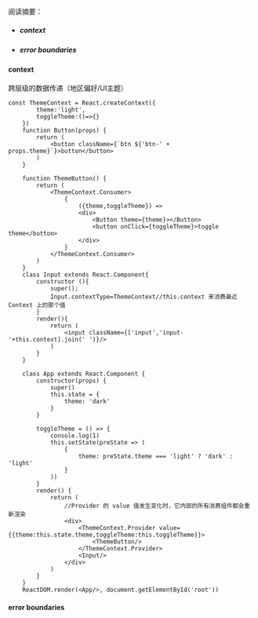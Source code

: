 阅读摘要：

* ##### context
* ##### error boundaries

#### context

跨层级的数据传递（地区偏好/UI主题）

    const ThemeContext = React.createContext({
            theme:'light',
            toggleTheme:()=>{}
        })
        function Button(props) {
            return (
                <button className={`btn ${'btn-' + props.theme}`}>button</button>
            )
        }

        function ThemeButton() {
            return (
                <ThemeContext.Consumer>
                    {
                        ({theme,toggleTheme}) =>
                        <div>
                            <Button theme={theme}></Button>
                            <button onClick={toggleTheme}>toggle theme</button>
                        </div>
                    }
                </ThemeContext.Consumer>
            )
        }
        class Input extends React.Component{
            constructor (){
                super();
                Input.contextType=ThemeContext//this.context 来消费最近 Context 上的那个值
            }
            render(){
                return (
                    <input className={['input','input-'+this.context].join(' ')}/>
                )
            }
        }

        class App extends React.Component {
            constructor(props) {
                super()
                this.state = {
                    theme: 'dark'
                }
            }

            toggleTheme = () => {
                console.log(1)
                this.setState(preState => (
                    {
                        theme: preState.theme === 'light' ? 'dark' : 'light'
                    }
                ))
            }
            render() {
                return (
                    //Provider 的 value 值发生变化时，它内部的所有消费组件都会重新渲染
                    <div>
                        <ThemeContext.Provider value={{theme:this.state.theme,toggleTheme:this.toggleTheme}}>
                            <ThemeButton/>
                        </ThemeContext.Provider>
                        <Input/>
                    </div>
                )
            }
        }
        ReactDOM.render(<App/>, document.getElementById('root'))

#### error boundaries



